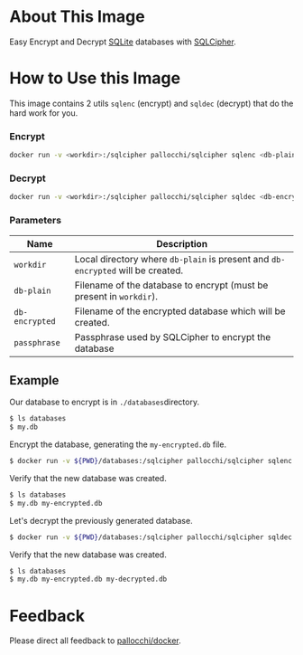 # About This Image

Easy Encrypt and Decrypt [SQLite](https://www.sqlite.org) databases with [SQLCipher](https://www.zetetic.net/sqlcipher).

# How to Use this Image

This image contains 2 utils `sqlenc` (encrypt) and `sqldec` (decrypt) that do the hard work for you.

### Encrypt

```bash
docker run -v <workdir>:/sqlcipher pallocchi/sqlcipher sqlenc <db-plain> <db-encrypted> <PASSPHRASE>
```

### Decrypt

```bash
docker run -v <workdir>:/sqlcipher pallocchi/sqlcipher sqldec <db-encrypted> <db-plain> <PASSPHRASE>
```
### Parameters

| Name                       | Description                                                                                                                           |
|----------------------------|---------------------------------------------------------------------------------------------------------------------|
| `workdir`                | Local directory where `db-plain` is present and  `db-encrypted` will be created. |
| `db-plain`               | Filename of the database to encrypt (must be present in `workdir`).                       |
| `db-encrypted`      | Filename of the encrypted database which will be created.                                         |
| `passphrase`         | Passphrase used by SQLCipher to encrypt the database                                              |

## Example

Our database to encrypt is in `./databases`directory.

```bash
$ ls databases
$ my.db
```
Encrypt the database, generating the `my-encrypted.db` file.

```bash
$ docker run -v ${PWD}/databases:/sqlcipher pallocchi/sqlcipher sqlenc my.db my-encrypted.db test
```

Verify that the new database was created.

```bash
$ ls databases
$ my.db my-encrypted.db
```

Let's decrypt the previously generated database.

```bash
$ docker run -v ${PWD}/databases:/sqlcipher pallocchi/sqlcipher sqldec my-encrypted.db my-decrypted.db test
```

Verify that the new database was created.

```bash
$ ls databases
$ my.db my-encrypted.db my-decrypted.db
```

# Feedback

Please direct all feedback to [pallocchi/docker](https://github.com/pallocchi/docker/issues).
